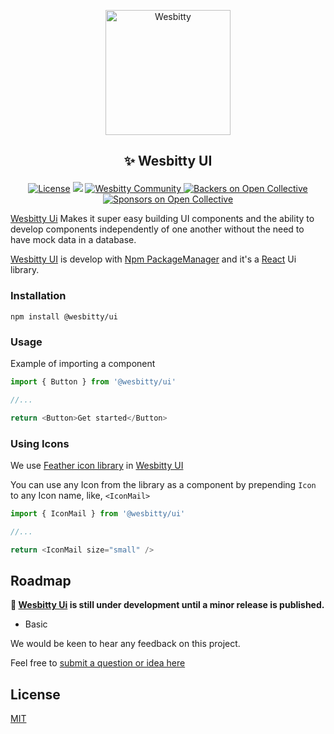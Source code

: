 <p align="center">
<a href="https://wesbitty.com/">
    <picture>
      <source media="(prefers-color-scheme: dark)" srcset="https://avatars.githubusercontent.com/u/115786374?v=4">
      <img src="https://avatars.githubusercontent.com/u/115786374?v=4" alt="Wesbitty" width="200" />
    </picture> 
  </a>
</p>

## <p align="center">✨ Wesbitty UI</p>
<p align="center"> 
<a href="https://github.com/wesbitty/ui/blob/main/LICENSE"><img src="https://img.shields.io/github/license/wesbitty/ui.svg" alt="License" /></a>
<a href="https://discord.gg/wesbitty"><img src="https://img.shields.io/badge/discord-join-7289DA.svg?logo=discord&longCache=true&style=flat" /></a>
  <a href="https://wesbitty.com/community/">
    <img src="https://img.shields.io/badge/community-join-4BC424.svg" alt="Wesbitty Community" />
  </a>
  <a href="#backers">
    <img src="https://opencollective.com/wesbitty/backers/badge.svg" alt="Backers on Open Collective" />
  </a>
  <a href="#sponsors">
    <img src="https://opencollective.com/wesbitty/sponsors/badge.svg" alt="Sponsors on Open Collective" />
  </a>
</p>


[Wesbitty Ui](https://www.npmjs.com/wesbitty/ui ) Makes it super easy building UI components and the ability to develop components independently of one another without the need to have mock data in a database.


[Wesbitty UI](https://www.npmjs.com/wesbitty/ui) is develop with [Npm PackageManager](https://www.npmjs.com/) and it's a [React](https://reactjs.org/) Ui library.

### Installation

```cli
npm install @wesbitty/ui
```

### Usage

Example of importing a component

```js
import { Button } from '@wesbitty/ui'

//...

return <Button>Get started</Button>
```

### Using Icons

We use [Feather icon library](https://feathericons.com/) in [Wesbitty UI](https://www.npmjs.com/wesbitty/ui)

You can use any Icon from the library as a component by prepending `Icon` to any Icon name, like, `<IconMail>`

```js
import { IconMail } from '@wesbitty/ui'

//...

return <IconMail size="small" />
```

## Roadmap

**🚧 [Wesbitty Ui](https://www.npmjs.com/wesbitty/ui) is still under development until a minor release is published.**

- Basic


We would be keen to hear any feedback on this project.

Feel free to [submit a question or idea here](https://github.com/wesbitty/wesbitty/discussions/category/Features-opinion)

## License

[MIT](https://github.com/wesbitty/ui/blob/main/LICENSE)
